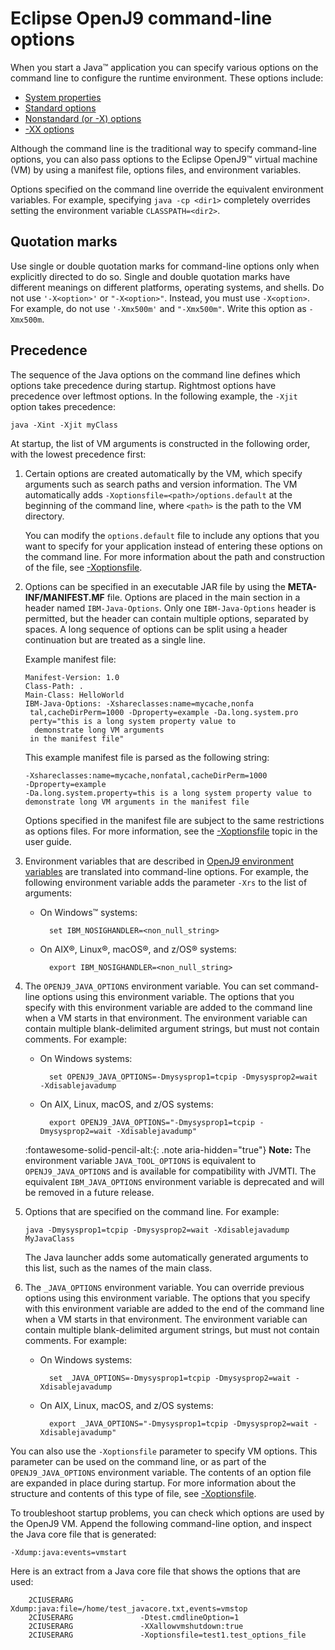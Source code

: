 <!--
* Copyright (c) 2017, 2023 IBM Corp. and others
*
* This program and the accompanying materials are made
* available under the terms of the Eclipse Public License 2.0
* which accompanies this distribution and is available at
* https://www.eclipse.org/legal/epl-2.0/ or the Apache
* License, Version 2.0 which accompanies this distribution and
* is available at https://www.apache.org/licenses/LICENSE-2.0.
*
* This Source Code may also be made available under the
* following Secondary Licenses when the conditions for such
* availability set forth in the Eclipse Public License, v. 2.0
* are satisfied: GNU General Public License, version 2 with
* the GNU Classpath Exception [1] and GNU General Public
* License, version 2 with the OpenJDK Assembly Exception [2].
*
* [1] https://www.gnu.org/software/classpath/license.html
* [2] https://openjdk.org/legal/assembly-exception.html
*
* SPDX-License-Identifier: EPL-2.0 OR Apache-2.0 OR GPL-2.0 WITH
* Classpath-exception-2.0 OR LicenseRef-GPL-2.0 WITH Assembly-exception
-->

# Eclipse OpenJ9 command-line options

When you start a Java&trade; application you can specify various options on the command line to configure the runtime environment. These options include:

- [System properties](d_jvm_commands.md)
- [Standard options](cmdline_general.md)
- [Nonstandard (or -X) options](x_jvm_commands.md)
- [-XX options](xx_jvm_commands.md)

Although the command line is the traditional way to specify command-line options, you can also pass options to the Eclipse OpenJ9&trade; virtual machine (VM) by using a manifest file, options files, and environment variables.

Options specified on the command line override the equivalent environment variables. For example, specifying `java -cp <dir1>` completely overrides setting the environment variable `CLASSPATH=<dir2>`.

## Quotation marks

Use single or double quotation marks for command-line options only when explicitly directed to do so. Single and double quotation marks have different meanings on different platforms, operating systems, and shells. Do not use `'-X<option>'` or `"-X<option>"`. Instead, you must use `-X<option>`. For example, do not use `'-Xmx500m'` and `"-Xmx500m"`. Write this option as `-Xmx500m`.

## Precedence

The sequence of the Java options on the command line defines which options take precedence during startup. Rightmost options have precedence over leftmost options. In the following example, the `-Xjit` option takes precedence:

    java -Xint -Xjit myClass

At startup, the list of VM arguments is constructed in the following order, with the lowest precedence first:

1.  Certain options are created automatically by the VM, which specify arguments such as search paths and version information. The VM automatically adds `-Xoptionsfile=<path>/options.default` at the beginning of the command line, where `<path>` is the path to the VM directory.

    You can modify the `options.default` file to include any options that you want to specify for your application instead of entering these options on the command line. For more information about the path and construction of the file, see [-Xoptionsfile](xoptionsfile.md).

2.  Options can be specified in an executable JAR file by using the **META-INF/MANIFEST.MF** file. Options are placed in the main section in a header named `IBM-Java-Options`. Only one `IBM-Java-Options` header is permitted, but the header can contain multiple options, separated by spaces. A long sequence of options can be split using a header continuation but are treated as a single line.

    Example manifest file:

        Manifest-Version: 1.0
        Class-Path: .
        Main-Class: HelloWorld
        IBM-Java-Options: -Xshareclasses:name=mycache,nonfa
         tal,cacheDirPerm=1000 -Dproperty=example -Da.long.system.pro
         perty="this is a long system property value to
          demonstrate long VM arguments
         in the manifest file"

    This example manifest file is parsed as the following string:

        -Xshareclasses:name=mycache,nonfatal,cacheDirPerm=1000
        -Dproperty=example
        -Da.long.system.property=this is a long system property value to
        demonstrate long VM arguments in the manifest file

    Options specified in the manifest file are subject to the same restrictions as options files. For more information, see the [-Xoptionsfile](xoptionsfile.md#xoptionsfile "Specifies a file that contains VM options and definitions. The contents of the options file are recorded in the ENVINFO section of a Java dump.") topic in the user guide.

3.  Environment variables that are described in [OpenJ9 environment variables](env_var.md "In general, environment variables are superseded by command-line arguments but retained for compatibility.") are translated into command-line options. For example, the following environment variable adds the parameter `-Xrs` to the list of arguments:

    - On Windows&trade; systems:

            set IBM_NOSIGHANDLER=<non_null_string>

    - On AIX&reg;, Linux&reg;, macOS&reg;, and z/OS&reg; systems:

            export IBM_NOSIGHANDLER=<non_null_string>

4.  The `OPENJ9_JAVA_OPTIONS` environment variable. You can set command-line options using this environment variable. The options that you specify with this environment variable are added to the command line when a VM starts in that environment. The environment variable can contain multiple blank-delimited argument strings, but must not contain comments. For example:

    - On Windows systems:

            set OPENJ9_JAVA_OPTIONS=-Dmysysprop1=tcpip -Dmysysprop2=wait -Xdisablejavadump

    - On AIX, Linux, macOS, and z/OS systems:

            export OPENJ9_JAVA_OPTIONS="-Dmysysprop1=tcpip -Dmysysprop2=wait -Xdisablejavadump"

    :fontawesome-solid-pencil-alt:{: .note aria-hidden="true"} **Note:** The environment variable `JAVA_TOOL_OPTIONS` is equivalent to `OPENJ9_JAVA_OPTIONS` and is available for compatibility with JVMTI. The equivalent `IBM_JAVA_OPTIONS` environment variable is deprecated and will be removed in a future release.

5.  Options that are specified on the command line. For example:

        java -Dmysysprop1=tcpip -Dmysysprop2=wait -Xdisablejavadump MyJavaClass

    The Java launcher adds some automatically generated arguments to this list, such as the names of the main class.

6.  The `_JAVA_OPTIONS` environment variable. You can override previous options using this environment variable. The options that you specify with this environment variable are added to the end of the command line when a VM starts in that environment. The environment variable can contain multiple blank-delimited argument strings, but must not contain comments. For example:

    - On Windows systems:

            set _JAVA_OPTIONS=-Dmysysprop1=tcpip -Dmysysprop2=wait -Xdisablejavadump

    - On AIX, Linux, macOS, and z/OS systems:

            export _JAVA_OPTIONS="-Dmysysprop1=tcpip -Dmysysprop2=wait -Xdisablejavadump"

You can also use the `-Xoptionsfile` parameter to specify VM options. This parameter can be used on the command line, or as part of the `OPENJ9_JAVA_OPTIONS` environment variable. The contents of an option file are expanded in place during startup. For more information about the structure and contents of this type of file, see [-Xoptionsfile](xoptionsfile.md#xoptionsfile "Specifies a file that contains VM options and definitions. The contents of the options file are recorded in the ENVINFO section of a Java dump.").

To troubleshoot startup problems, you can check which options are used by the OpenJ9 VM. Append the following command-line option, and inspect the Java core file that is generated:

    -Xdump:java:events=vmstart

Here is an extract from a Java core file that shows the options that are used:

        2CIUSERARG               -Xdump:java:file=/home/test_javacore.txt,events=vmstop
        2CIUSERARG               -Dtest.cmdlineOption=1
        2CIUSERARG               -XXallowvmshutdown:true
        2CIUSERARG               -Xoptionsfile=test1.test_options_file

<!-- ==== END OF TOPIC ==== cmdline_specifying.md ==== -->
